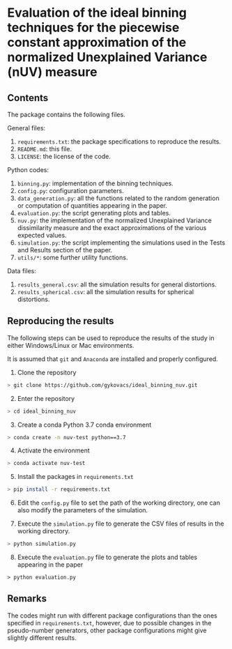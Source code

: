 Evaluation of the ideal binning techniques for the piecewise constant approximation of the normalized Unexplained Variance (nUV) measure
===

Contents
---
The package contains the following files.

General files:
1) ```requirements.txt```: the package specifications to reproduce the results.
2) ```README.md```: this file.
3) ```LICENSE```: the license of the code.

Python codes:
1) ```binning.py```: implementation of the binning techniques.
2) ```config.py```: configuration parameters.
3) ```data_generation.py```: all the functions related to the random generation or computation of quantities appearing in the paper.
4) ```evaluation.py```: the script generating plots and tables.
5) ```nuv.py```: the implementation of the normalized Unexplained Variance dissimilarity measure and the exact approximations of the various expected values.
6) ```simulation.py```: the script implementing the simulations used in the Tests and Results section of the paper.
7) ```utils/*```: some further utility functions.

Data files:
1) ```results_general.csv```: all the simulation results for general distortions.
2) ```results_spherical.csv```: all the simulation results for spherical distortions. 

Reproducing the results
---

The following steps can be used to reproduce the results of the study in either Windows/Linux or Mac environments.

It is assumed that ```git``` and ```Anaconda``` are installed and properly configured.

1) Clone the repository
```bash
> git clone https://github.com/gykovacs/ideal_binning_nuv.git
```

2) Enter the repository

```bash
> cd ideal_binning_nuv
```

3) Create a conda Python 3.7 conda environment

```bash
> conda create -n nuv-test python==3.7
```

4) Activate the environment

```bash
> conda activate nuv-test
```

5) Install the packages in ```requirements.txt```

```bash
> pip install -r requirements.txt
```

6) Edit the ```config.py``` file to set the path of the working directory, one can also modify the parameters of the simulation.

7) Execute the ```simulation.py``` file to generate the CSV files of results in the working directory.

```bash
> python simulation.py
```

8) Execute the ```evaluation.py``` file to generate the plots and tables appearing in the paper

```
> python evaluation.py
```

Remarks
---

The codes might run with different package configurations than the ones specified in ```requirements.txt```, however, due to possible changes in the pseudo-number generators, other package configurations might give slightly different results.
